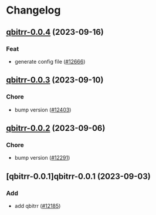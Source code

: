 # Changelog



## [qbitrr-0.0.4](https://github.com/truecharts/charts/compare/qbitrr-0.0.3...qbitrr-0.0.4) (2023-09-16)

### Feat

- generate config file ([#12666](https://github.com/truecharts/charts/issues/12666))
  
  


## [qbitrr-0.0.3](https://github.com/truecharts/charts/compare/qbitrr-0.0.2...qbitrr-0.0.3) (2023-09-10)

### Chore

- bump version ([#12403](https://github.com/truecharts/charts/issues/12403))
  
  


## [qbitrr-0.0.2](https://github.com/truecharts/charts/compare/qbitrr-0.0.1...qbitrr-0.0.2) (2023-09-06)

### Chore

- bump version ([#12291](https://github.com/truecharts/charts/issues/12291))
  
  


## [qbitrr-0.0.1]qbitrr-0.0.1 (2023-09-03)

### Add

- add qbitrr ([#12185](https://github.com/truecharts/charts/issues/12185))
  
  
